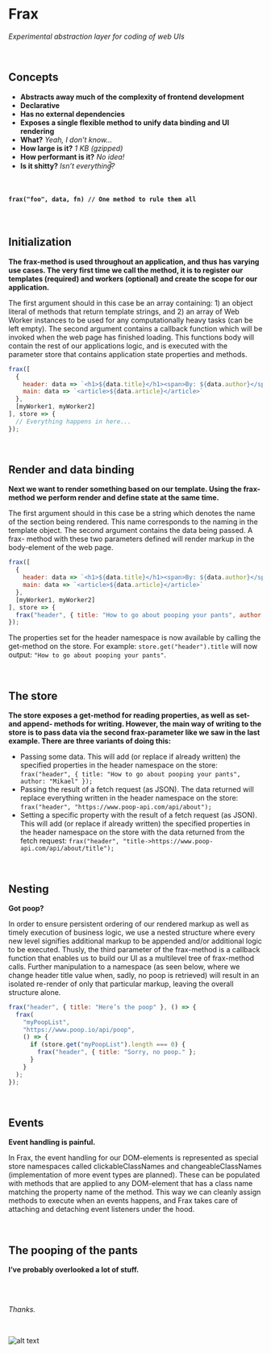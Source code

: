 # Frax
*Experimental abstraction layer for coding of web UIs*

<br />

## Concepts
* **Abstracts away much of the complexity of frontend development**
* **Declarative**
* **Has no external dependencies**
* **Exposes a single flexible method to unify data binding and UI rendering**
* **What?** *Yeah, I don’t know...*
* **How large is it?** *1 KB (gzipped)*
* **How performant is it?** *No idea!*
* **Is it shitty?** *Isn’t everythinɠ̴̗͂?*


<br />

#### `frax("foo", data, fn) // One method to rule them all`


<br />

## Initialization

**The frax-method is used throughout an application, and thus has varying use cases. The very first time we call the method, it is to register our templates (required) and workers (optional) and create the scope for our application.**

The first argument should in this case be an array containing: 1) an object literal of methods that return template strings, and 2) an array of Web Worker instances to be used for any computationally heavy tasks (can be left empty). The second argument contains a callback function which will be invoked when the web page has finished loading. This functions body will contain the rest of our applications logic, and is executed with the parameter store that contains application state properties and methods.

```javascript
frax([
  {
    header: data => `<h1>${data.title}</h1><span>By: ${data.author}</span>`,
    main: data => `<article>${data.article}</article>`
  },
  [myWorker1, myWorker2]
], store => {
  // Everything happens in here...
});
```

<br />

## Render and data binding

**Next we want to render something based on our template. Using the frax-method we perform render and define state at the same time.**

The first argument should in this case be a string which denotes the name of the section being rendered. This name corresponds to the naming in the template object. The second argument contains the data being passed. A frax- method with these two parameters defined will render markup in the body-element of the web page.

```javascript
frax([
  {
    header: data => `<h1>${data.title}</h1><span>By: ${data.author}</span>`,
    main: data => `<article>${data.article}</article>`
  },
  [myWorker1, myWorker2]
], store => {
  frax("header", { title: "How to go about pooping your pants", author: "Mikael" });
});
```

The properties set for the header namespace is now available by calling the get-method on the store.
For example: `store.get("header").title` will now output: `"How to go about pooping your pants"`.

<br />

## The store

**The store exposes a get-method for reading properties, as well as set- and append- methods for writing. However, the main way of writing to the store is to pass data via the second frax-parameter like we saw in the last example. There are three variants of doing this:**

* Passing some data. This will add (or replace if already written) the specified properties in the header namespace on the store: `frax("header", { title: "How to go about pooping your pants", author: "Mikael" });`
* Passing the result of a fetch request (as JSON). The data returned will replace everything written in the header namespace on the store: `frax("header", "https://www.poop-api.com/api/about");`
* Setting a specific property with the result of a fetch request (as JSON). This will add (or replace if already written) the specified properties in the header namespace on the store with the data returned from the fetch request: `frax("header", "title->https://www.poop-api.com/api/about/title");`

<br />

## Nesting

**Got poop?**

In order to ensure persistent ordering of our rendered markup as well as timely execution of business logic, we use a nested structure where every new level signifies additional markup to be appended and/or additional logic to be executed. Thusly, the third parameter of the frax-method is a callback function that enables us to build our UI as a multilevel tree of frax-method calls. Further manipulation to a namespace (as seen below, where we change header title value when, sadly, no poop is retrieved) will result in an isolated re-render of only that particular markup, leaving the overall structure alone.

```javascript
frax("header", { title: "Here’s the poop" }, () => {
  frax(
    "myPoopList",
    "https://www.poop.io/api/poop", 
    () => {
      if (store.get("myPoopList").length === 0) {
        frax("header", { title: "Sorry, no poop." };
      }
    }
  );
});
```

<br />

## Events

**Event handling is painful.**

In Frax, the event handling for our DOM-elements is represented as special store namespaces called clickableClassNames and changeableClassNames (implementation of more event types are planned). These can be populated with methods that are applied to any DOM-element that has a class name matching the property name of the method. This way we can cleanly assign methods to execute when an events happens, and Frax takes care of attaching and detaching event listeners under the hood.

<br />

## The pooping of the pants

**I’ve probably overlooked a lot of stuff.**

<br />
<br />

*Thanks.*

<br />

![alt text](https://upload.wikimedia.org/wikipedia/commons/thumb/5/56/Nellie_Bly-Mad-House-07.png/400px-Nellie_Bly-Mad-House-07.png "Got poop?")
